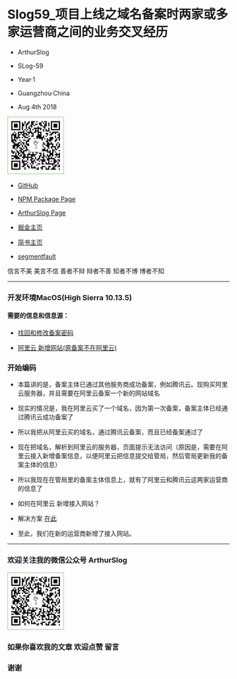 # Slog59_项目上线之域名备案时两家或多家运营商之间的业务交叉经历

* ArthurSlog
* SLog-59
* Year·1

* Guangzhou·China
* Aug 4th 2018

![关注微信公众号“ArthurSlog”](https://github.com/BlessedChild/LogofAxu/blob/master/images/icon_128.jpg?raw=true "微信扫描二维码，关注我的公众号")

* [GitHub](https://github.com/BlessedChild/ArthurSlog)

* [NPM Package Page](https://www.npmjs.com/~arthurslog)

* [ArthurSlog Page](http://www.arthurslog.com)

* [掘金主页](https://juejin.im/user/59f2a424f265da432f305c66/posts)

* [简书主页](https://www.jianshu.com/u/b9ebe10f0534)

* [segmentfault](https://segmentfault.com/u/arthurslog/articles)

信言不美 美言不信 善者不辩 辩者不善 知者不博 博者不知

---

### 开发环境MacOS(High Sierra 10.13.5)

#### 需要的信息和信息源：

* [找回和修改备案密码](https://help.aliyun.com/knowledge_detail/37026.html?spm=a3c00.10714076.a3c20.2.4e7c43iS43iSIn)

* [阿里云 新增网站(原备案不在阿里云)]()

### 开始编码

* 本篇讲的是，备案主体已通过其他服务商成功备案，例如腾讯云。现购买阿里云服务器，并且需要在阿里云备案一个新的网站域名

* 现实的情况是，我在阿里云买了一个域名，因为第一次备案，备案主体已经通过腾讯云成功备案了

* 所以我把从阿里云买的域名，通过腾讯云备案，而且已经备案通过了

* 现在把域名，解析到阿里云的服务器，页面提示无法访问（原因是，需要在阿里云接入新增备案信息，以便阿里云把信息提交给管局，然后管局更新我的备案主体的信息）

* 所以我现在在管局里的备案主体信息上，就有了阿里云和腾讯云这两家运营商的信息了

* 如何在阿里云 新增接入网站？

* 解决方案 [在此](https://help.aliyun.com/knowledge_detail/36926.html#concept_ohv_krl_zdb) 

* 至此，我们在新的运营商新增了接入网站。

---

### 欢迎关注我的微信公众号 ArthurSlog

![关注微信公众号“ArthurSlog”](https://github.com/BlessedChild/LogofAxu/blob/master/images/icon_128.jpg?raw=true "微信扫描二维码，关注我的公众号")

### 如果你喜欢我的文章 欢迎点赞 留言
### 谢谢
